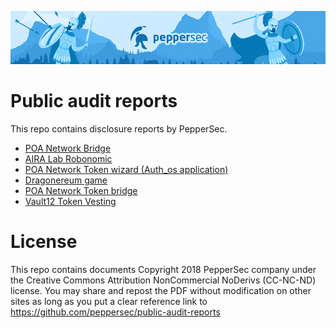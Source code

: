 ![PepperSec](github_header.png)

# Public audit reports
This repo contains disclosure reports by PepperSec.

* [POA Network Bridge](https://github.com/peppersec/public-audit-reports/blob/master/reports_pdf/POA-Network-Bridge-audit-report.pdf)
* [AIRA Lab Robonomic](https://github.com/peppersec/public-audit-reports/blob/master/reports_pdf/Aira-Robonomic-audit-report.pdf)
* [POA Network Token wizard (Auth_os application)](https://github.com/peppersec/public-audit-reports/blob/master/reports_pdf/POA-Network-Wizard-audit-report.pdf)
* [Dragonereum game](https://github.com/peppersec/public-audit-reports/blob/master/reports_pdf/Dragonereum-audit-report.pdf)
* [POA Network Token bridge](https://github.com/peppersec/public-audit-reports/blob/master/reports_pdf/POA-Network-Token-bridge-security-assessment-report.pdf)
* [Vault12 Token Vesting](https://github.com/peppersec/public-audit-reports/blob/master/reports_pdf/Vault12-Token-Vesting-audit-report.pdf)

# License
This repo contains documents Copyright 2018 PepperSec company under the Creative Commons Attribution NonCommercial NoDerivs (CC-NC-ND) license. You may share and repost the PDF without modification on other sites as long as you put a clear reference link to https://github.com/peppersec/public-audit-reports
